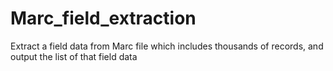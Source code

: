 # Marc_field_extraction
Extract a field data from Marc file which includes thousands of records, and output the list of that field data
